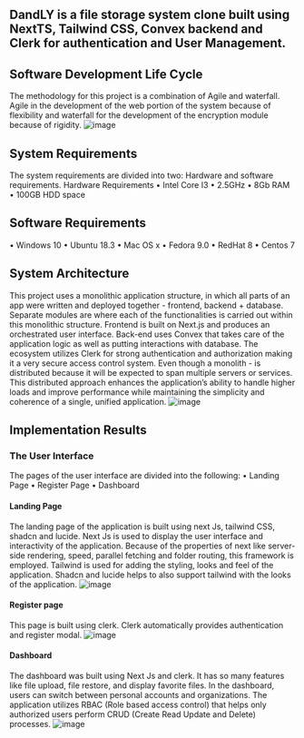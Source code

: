 ## DandLY is a file storage system clone built using NextTS, Tailwind CSS, Convex backend and Clerk for authentication and User Management.
## Software Development Life Cycle
The methodology for this project is a combination of Agile and waterfall. Agile in the development of the web portion of the system because of flexibility and waterfall for the development of the encryption module because of rigidity.
![image](https://github.com/user-attachments/assets/564ed399-b1b3-4bc7-89f2-99450a0e946e)

## System Requirements
The system requirements are divided into two: Hardware and software requirements.
Hardware Requirements
•	Intel Core I3 
•	2.5GHz
•	8Gb RAM
•	100GB HDD space

## Software Requirements
•	Windows 10
•	Ubuntu 18.3
•	Mac OS x
•	Fedora 9.0
•	RedHat 8
•	Centos 7

## System Architecture
This project uses a monolithic application structure, in which all parts of an app were written and deployed together - frontend, backend + database. Separate modules are where each of the functionalities is carried out within this monolithic structure. Frontend is built on Next.js and produces an orchestrated user interface. Back-end uses Convex that takes care of the application logic as well as putting interactions with database. The ecosystem utilizes Clerk for strong authentication and authorization making it a very secure access control system. Even though a monolith - is distributed because it will be expected to span multiple servers or services.
This distributed approach enhances the application’s ability to handle higher loads and improve performance while maintaining the simplicity and coherence of a single, unified application.
![image](https://github.com/user-attachments/assets/aceb38d3-7830-42fb-9274-968ddc6976e2)

## Implementation Results
### The User Interface
The pages of the user interface are divided into the following:
•	Landing Page
•	Register Page
•	Dashboard
#### Landing Page
The landing page of the application is built using next Js, tailwind CSS, shadcn and lucide. Next Js is used to display the user interface and interactivity of the application. Because of the properties of next like server-side rendering, speed, parallel fetching and folder routing, this framework is employed. Tailwind is used for adding the styling, looks and feel of the application. Shadcn and lucide helps to also support tailwind with the looks of the application.
![image](https://github.com/user-attachments/assets/7a8532ab-72e1-45fe-90c5-7c735149748b)

#### Register page
This page is built using clerk. Clerk automatically provides authentication and register modal.
![image](https://github.com/user-attachments/assets/2af5b60a-3f73-4396-bbd1-77a2032e1579)

#### Dashboard
The dashboard was built using Next Js and clerk. It has so many features like file upload, file restore, and display favorite files. In the dashboard, users can switch between personal accounts and organizations. The application utilizes RBAC (Role based access control) that helps only authorized users perform CRUD (Create Read Update and Delete) processes.
![image](https://github.com/user-attachments/assets/636db32f-e20c-4722-8ed1-3c4afe38c096)



